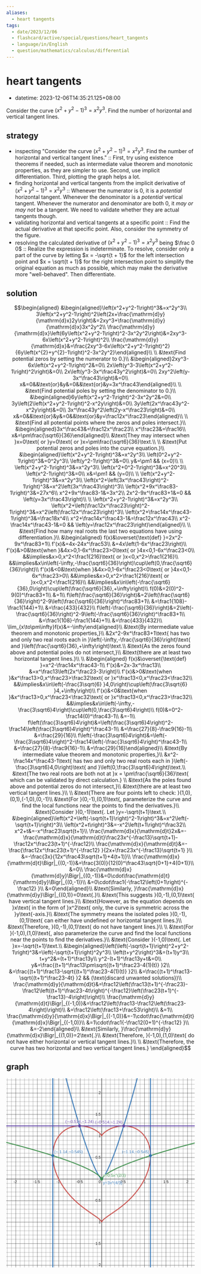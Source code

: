 ```yaml
---
aliases:
  - heart tangents
tags:
  - date/2023/12/06
  - flashcard/active/special/questions/heart_tangents
  - language/in/English
  - question/mathematics/calculus/differential
---
```


# heart tangents

- datetime: 2023-12-06T14:35:21.125+08:00

Consider the curve $\left(x^2+y^2-1\right)^3=x^2y^3$. Find the number of horizontal and vertical tangent lines.

## strategy

- inspecting "Consider the curve $\left(x^2+y^2-1\right)^3=x^2y^3$. Find the number of horizontal and vertical tangent lines." :: First, try using existence theorems if needed, such as intermediate value theorem and monotonic properties, as they are simpler to use. Second, use implicit differentiation. Third, plotting the graph helps a lot.
- finding horizontal and vertical tangents from the implicit derivative of $\left(x^2+y^2-1\right)^3=x^2y^3$ :: Whenever the numerator is 0, it is a _potential_ horizontal tangent. Whenever the denominator is a _potential_ vertical tangent. Whenever the numerator and denominator are both 0, it _may or may not_ be a tangent. We need to validate whether they are actual tangents though.
- validating horizontal and vertical tangents at a specific point :: Find the actual derivative at that specific point. Also, consider the symmetry of the figure.
- resolving the calculated derivative of $\left(x^2+y^2-1\right)^3=x^2y^3$ being $\frac 0 0$ :: Realize the expression is indeterminate. To resolve, consider only a part of the curve by letting $x = -\sqrt{t + 1}$ for the left intersection point and $x = \sqrt{t + 1}$ for the right intersection point to simplify the original equation as much as possible, which may make the derivative more "well-behaved". Then differentiate.

## solution

$$\begin{aligned}
&\begin{aligned}\left(x^2+y^2-1\right)^3&=x^2y^3\\
3\left(x^2+y^2-1\right)^2\left(2x+\frac{\mathrm{d}y}{\mathrm{d}x}2y\right)&=2xy^3+\frac{\mathrm{d}y}{\mathrm{d}x}3x^2y^2\\
\frac{\mathrm{d}y}{\mathrm{d}x}\left(6y\left(x^2+y^2-1\right)^2-3x^2y^2\right)&=2xy^3-6x\left(x^2+y^2-1\right)^2\\
\frac{\mathrm{d}y}{\mathrm{d}x}&=\frac{2xy^3-6x\left(x^2+y^2-1\right)^2}{6y\left(x^{2}+y^{2}-1\right)^2-3x^2y^2}\end{aligned}\\
\\
&\text{Find potential zeros by setting the numerator to 0.}\\
&\begin{aligned}2xy^3-6x\left(x^2+y^2-1\right)^2&=0\\
2x\left(y^3-3\left(x^2+y^2-1\right)^2\right)&=0\\
2x\left(y^3-3x^\frac43y^2\right)&=0\\
2xy^2\left(y-3x^\frac43\right)&=0\\
x&=0&&\text{or}&y&=0&&\text{or}&y=3x^\frac43\end{aligned}\\
\\
&\text{Find potential poles by setting the denominator to 0.}\\
&\begin{aligned}6y\left(x^2+y^2-1\right)^2-3x^2y^2&=0\\
3y\left(2\left(x^2+y^2-1\right)^2-x^2y\right)&=0\\
3y\left(2x^\frac43y^2-x^2y\right)&=0\\
3x^\frac43y^2\left(2y-x^\frac23\right)&=0\\
x&=0&&\text{or}&y&=0&&\text{or}&y=\frac12x^\frac23\end{aligned}\\
\\
&\text{Find all potential points where the zeros and poles intersect.}\\
&\begin{aligned}3x^\frac43&=\frac12x^\frac23\\
x^\frac23&=\frac16\\
x&=\pm\frac{\sqrt6}{36}\end{aligned}\\
&\text{They may intersect when }x=0\text{ or }y=0\text{ or }x=\pm\frac{\sqrt6}{36}\text.\\
\\
&\text{Put potential zeros and poles into the curve equation.}\\
&\begin{aligned}\left(x^2+y^2-1\right)^3&=x^2y^3\\
\left(0^2+y^2-1\right)^3&=0^2y^3\\
\left(y^2-1\right)^3&=0\\
y&=\pm1 && (x=0)\\
\\
\left(x^2+y^2-1\right)^3&=x^2y^3\\
\left(x^2+0^2-1\right)^3&=x^20^3\\
\left(x^2-1\right)^3&=0\\
x&=\pm1 && (y=0)\\
\\
\left(x^2+y^2-1\right)^3&=x^2y^3\\
\left(x^2+\left(3x^\frac43\right)^2-1\right)^3&=x^2\left(3x^\frac43\right)^3\\
\left(x^2+9x^\frac83-1\right)^3&=27x^6\\
x^2+9x^\frac83-1&=3x^2\\
2x^2-9x^\frac83+1&=0 && \left(y=3x^\frac43\right)\\
\\
\left(x^2+y^2-1\right)^3&=x^2y^3\\
\left(x^2+\left(\frac12x^\frac23\right)^2-1\right)^3&=x^2\left(\frac12x^\frac23\right)^3\\
\left(x^2+\frac14x^\frac43-1\right)^3&=\frac18x^4\\
x^2+\frac14x^\frac43-1&=\frac12x^\frac43\\
x^2-\frac14x^\frac43-1&=0 && \left(y=\frac12x^\frac23\right)\end{aligned}\\
\\
&\text{Find how many real roots the last two equations have using differentiation.}\\
&\begin{aligned}
f(x)&\overset{\text{def} }=2x^2-9x^\frac83+1\\
f'(x)&=4x-24x^\frac53\\
&=4x\left(1-6x^\frac23\right)\\
f'(x)&>0&\text{when }&4x>0,1-6x^\frac23>0\text{ or }4x<0,1-6x^\frac23<0\\
&&\implies&x>0,x^2<\frac1{216}\text{ or }x<0,x^2>\frac1{216}\\
&&\implies&x\in\left(-\infty,-\frac{\sqrt6}{36}\right)\cup\left(0,\frac{\sqrt6}{36}\right)\\
f'(x)&<0&\text{when }&4x>0,1-6x^\frac23<0\text{ or }4x<0,1-6x^\frac23>0\\
&&\implies&x>0,x^2>\frac1{216}\text{ or }x<0,x^2<\frac1{216}\\
&&\implies&x\in\left(-\frac{\sqrt6}{36},0\right)\cup\left(\frac{\sqrt6}{36},+\infty\right)\\
f(0)&=2(0)^2-9(0)^\frac83+1\\
&=1\\
f\left(\frac{\sqrt6}{36}\right)&=2\left(\frac{\sqrt6}{36}\right)^2-9\left(\frac{\sqrt6}{36}\right)^\frac83+1\\
&=\frac1{108}-\frac1{144}+1\\
&=\frac{433}{432}\\
f\left(-\frac{\sqrt6}{36}\right)&=2\left(-\frac{\sqrt6}{36}\right)^2-9\left(-\frac{\sqrt6}{36}\right)^\frac83+1\\
&=\frac1{108}-\frac1{144}+1\\
&=\frac{433}{432}\\
\lim_{x\to\pm\infty}f(x)&=-\infty\end{aligned}\\
&\text{By intermediate value theorem and monotonic properties,}\\
&2x^2-9x^\frac83+1\text{ has two and only two real roots each in }\left(-\infty,-\frac{\sqrt6}{36}\right)\text{ and }\left(\frac{\sqrt6}{36},+\infty\right)\text.\\
&\text{As the zeros found above and potential poles do not intersect,}\\
&\text{there are at least two horizontal tangent lines.}\\
\\
&\begin{aligned}
f(x)&\overset{\text{def} }=x^2-\frac14x^\frac43-1\\
f'(x)&=2x-3x^\frac13\\
&=x^\frac13\left(2x^\frac23-3\right)\\
f'(x)&>0&\text{when }&x^\frac13>0,x^\frac23>\frac32\text{ or }x^\frac13<0,x^\frac23<\frac32\\
&&\implies&x\in\left(-\frac{3\sqrt{6} }4,0\right)\cup\left(\frac{3\sqrt{6} }4,+\infty\right)\\
f'(x)&<0&\text{when }&x^\frac13>0,x^\frac23<\frac32\text{ or }x^\frac13<0,x^\frac23>\frac32\\
&&\implies&x\in\left(-\infty,-\frac{3\sqrt6}4\right)\cup\left(0,\frac{3\sqrt6}4\right)\\
f(0)&=0^2-\frac14(0)^\frac43-1\\
&=-1\\
f\left(\frac{3\sqrt6}4\right)&=\left(\frac{3\sqrt6}4\right)^2-\frac14\left(\frac{3\sqrt6}4\right)^\frac43-1\\
&=\frac{27}{8}-\frac9{16}-1\\
&=\frac{29}{16}\\
f\left(-\frac{3\sqrt6}4\right)&=\left(-\frac{3\sqrt6}4\right)^2-\frac14\left(-\frac{3\sqrt6}4\right)^\frac43-1\\
&=\frac{27}{8}-\frac9{16}-1\\
&=\frac{29}{16}\end{aligned}\\
&\text{By intermediate value theorem and monotonic properties,}\\
&x^2-\frac14x^\frac43-1\text{ has two and only two real roots each in }\left(-\frac{3\sqrt6}4,0\right)\text{ and }\left(0,\frac{3\sqrt6}4\right)\text.\\
&\text{The two real roots are both not at }x = \pm\frac{\sqrt6}{36}\text{ which can be validated by direct calculation.} \\
&\text{As the poles found above and potential zeros do not intersect,}\\
&\text{there are at least two vertical tangent lines.}\\
\\
&\text{There are four points left to check: }(1,0),(0,1),(-1,0),(0,-1)\\
&\text{For }(0,-1),(0,1)\text{, parameterize the curve and find the local functions near the points to find the derivatives.}\\
&\text{Consider }(0,-1)\text{. Let }y=-\sqrt{t+1}\text.\\
&\begin{aligned}\left(x^2+\left(-\sqrt{t+1}\right)^2-1\right)^3&=x^2\left(-\sqrt{t+1}\right)^3\\
\left(x^2+t\right)^3&=-x^2\left(t+1\right)^\frac32\\
x^2+t&=-x^\frac23\sqrt{t+1}\\
\frac{\mathrm{d}x}{\mathrm{d}t}2x&=-\frac{\mathrm{d}x}{\mathrm{d}t}\frac23x^{-\frac13}\sqrt{t+1}-\frac12x^\frac23(t+1)^{-\frac12}\\
\frac{\mathrm{d}x}{\mathrm{d}t}&=-\frac{\frac12x^\frac23(t+1)^{-\frac12} }{2x+\frac23x^{-\frac13}\sqrt{t+1} }\\
&=-\frac{3x}{12x^\frac43\sqrt{t+1}+4(t+1)}\\
\frac{\mathrm{d}x}{\mathrm{d}t}\Bigr|_{(0,-1)}&=\frac{3(0)}{12(0)^\frac43\sqrt{0+1}+4(0+1)}\\
&=0\\
\frac{\mathrm{d}x}{\mathrm{d}y}\Bigr|_{(0,-1)}&=0\cdot\frac{\mathrm{d}t}{\mathrm{d}y}\Bigr|_{(0,-1)}\\
&=0\cdot\frac1{-\frac12\left(0+1\right)^{-\frac12} }\\
&=0\end{aligned}\\
&\text{Similarly, }\frac{\mathrm{d}x}{\mathrm{d}y}\Bigr|_{(0,1)}=0\text{.}\\
&\text{This suggests }(0,-1),(0,1)\text{ have vertical tangent lines.}\\
&\text{However, as the equation depends on }x\text{ in the form of }x^2\text{ only, the curve is symmetric across the }y\text{-axis.}\\
&\text{The symmetry means the isolated poles }(0,-1),(0,1)\text{ can either have undefined or horizontal tangent lines.}\\
&\text{Therefore, }(0,-1),(0,1)\text{ do not have tangent lines.}\\
\\
&\text{For }(-1,0),(1,0)\text{, also parameterize the curve and find the local functions near the points to find the derivatives.}\\
&\text{Consider }(-1,0)\text{. Let }x=-\sqrt{t+1}\text.\\
&\begin{aligned}\left(\left(-\sqrt{t+1}\right)^2+y^2-1\right)^3&=\left(-\sqrt{t+1}\right)^2y^3\\
\left(t+y^2\right)^3&=(t+1)y^3\\
t+y^2&=(t+1)^\frac13y\\
y^2-(t+1)^\frac13y+t&=0\\
y&=\frac{(t+1)^\frac13\pm\sqrt{(t+1)^\frac23-4(1)(t)} }2\\
&=\frac{(t+1)^\frac13-\sqrt{(t+1)^\frac23-4(1)(t)} }2\\
&=\frac{(t+1)^\frac13-\sqrt{(t+1)^\frac23-4t} }2 && (\text{discard unwanted solutions})\\
\frac{\mathrm{d}y}{\mathrm{d}t}&=\frac12\left(\frac13(t+1)^{-\frac23}-\frac12\left((t+1)^\frac23-4t\right)^{-\frac12}\left(\frac23(t+1)^{-\frac13}-4\right)\right)\\
\frac{\mathrm{d}y}{\mathrm{d}t}\Bigr|_{(-1,0)}&=\frac12\left(\frac13-\frac12\left(\frac23-4\right)\right)\\
&=\frac12\left(\frac13+\frac53\right)\\
&=1\\
\frac{\mathrm{d}y}{\mathrm{d}x}\Bigr|_{(-1,0)}&=-1\cdot\frac{\mathrm{d}t}{\mathrm{d}x}\Bigr|_{(-1,0)}\\
&=1\cdot\frac1{-\frac12(0+1)^{-\frac12} }\\
&=-2\end{aligned}\\
&\text{Similarly, }\frac{\mathrm{d}y}{\mathrm{d}x}\Bigr|_{(1,0)}=2\text{.}\\
&\text{Therefore, }(-1,0),(1,0)\text{ do not have either horizontal or vertical tangent lines.}\\
\\
&\text{Therefore, the curve has two horizontal and two vertical tangent lines.}
\end{aligned}$$

## graph

![graph (https://desmos.com/calculator/4qcpesdjjf)](attachments/2023-12-06T143521.125+0800.svg)
